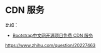
CDN 服务
====

比如：

- [Bootstrap中文网开源项目免费 CDN 服务](http://www.bootcdn.cn/)

https://www.zhihu.com/question/20227463